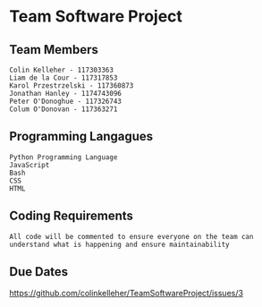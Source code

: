 # Team Software Project


## Team Members
    Colin Kelleher - 117303363
    Liam de la Cour - 117317853
    Karol Przestrzelski - 117360873
    Jonathan Hanley - 1174743096
    Peter O'Donoghue - 117326743
    Colum O'Donovan - 117363271
    
## Programming Langagues
    Python Programming Language
    JavaScript
    Bash
    CSS
    HTML

## Coding Requirements
    All code will be commented to ensure everyone on the team can understand what is happening and ensure maintainability
    
 
## Due Dates
https://github.com/colinkelleher/TeamSoftwareProject/issues/3

